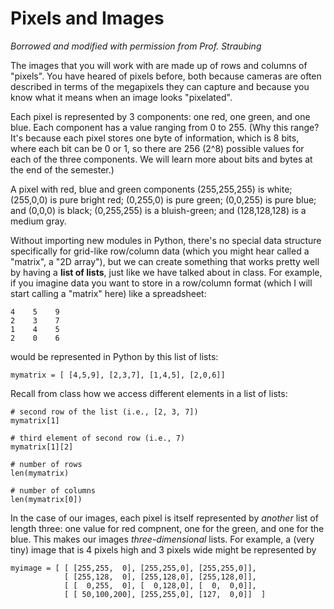 # Pixels and Images

*Borrowed and modified with permission from Prof. Straubing*

The images that you will work with are made up of rows and columns of "pixels".  You have heared of pixels before, both because cameras are often described in terms of the megapixels they can capture and because you know what it means when an image looks "pixelated". 

Each pixel is represented by 3 components: one red, one green, and one blue. Each component has a value ranging from 0 to 255. (Why this range? It's because each pixel stores one byte of information, which is 8 bits, where each bit can be 0 or 1, so there are 256 (2^8) possible values for each of the three components. We will learn more about bits and bytes at the end of the semester.) 

A pixel with red, blue and green components (255,255,255) is white; (255,0,0) is pure bright red; (0,255,0) is pure green; (0,0,255) is pure blue; and (0,0,0) is black; (0,255,255) is a bluish-green; and (128,128,128) is a medium gray.

Without importing new modules in Python, there's no special data structure specifically for grid-like row/column data (which you might hear called a "matrix", a "2D array"), but we can create something that works pretty well by having a **list of lists**, just like we have talked about in class. For example, if you imagine data you want to store in a row/column format (which I will start calling a "matrix" here) like a spreadsheet:

```
4    5    9
2    3    7
1    4    5
2    0    6
```

would be represented in Python by this list of lists:

```
mymatrix = [ [4,5,9], [2,3,7], [1,4,5], [2,0,6]]
```

Recall from class how we access different elements in a list of lists:

```
# second row of the list (i.e., [2, 3, 7])
mymatrix[1]

# third element of second row (i.e., 7)
mymatrix[1][2]

# number of rows
len(mymatrix)

# number of columns
len(mymatrix[0])

```

In the case of our images, each pixel is itself represented by *another* list of length three: one value for red compnent, one for the green, and one for the blue. This makes our images *three-dimensional* lists. For example, a (very tiny) image that is 4 pixels high and 3 pixels wide might be represented by 

```
myimage = [ [ [255,255,  0], [255,255,0], [255,255,0]],
            [ [255,128,  0], [255,128,0], [255,128,0]],
            [ [  0,255,  0], [  0,128,0], [  0,  0,0]],
            [ [ 50,100,200], [255,255,0], [127,  0,0]]  ]
```

